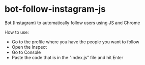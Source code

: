# bot-follow-instagram-js

Bot (Instagram) to automatically follow users using JS and Chrome

How to use:

- Go to the profile where you have the people you want to follow
- Open the Inspect
- Go to Console
- Paste the code that is in the "index.js" file and hit Enter